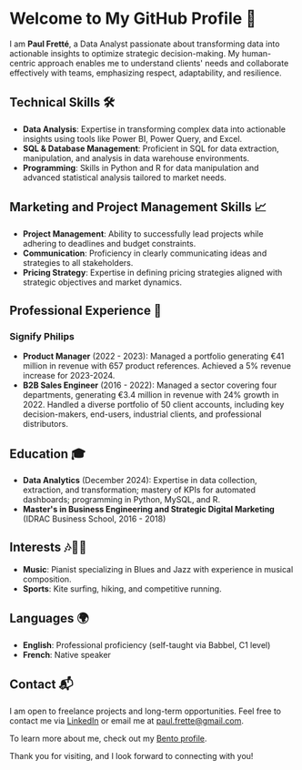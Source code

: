 # Welcome to My GitHub Profile 👋

I am **Paul Fretté**, a Data Analyst passionate about transforming data into actionable insights to optimize strategic decision-making. My human-centric approach enables me to understand clients' needs and collaborate effectively with teams, emphasizing respect, adaptability, and resilience.

## Technical Skills 🛠️

- **Data Analysis**: Expertise in transforming complex data into actionable insights using tools like Power BI, Power Query, and Excel.
- **SQL & Database Management**: Proficient in SQL for data extraction, manipulation, and analysis in data warehouse environments.
- **Programming**: Skills in Python and R for data manipulation and advanced statistical analysis tailored to market needs.

## Marketing and Project Management Skills 📈

- **Project Management**: Ability to successfully lead projects while adhering to deadlines and budget constraints.
- **Communication**: Proficiency in clearly communicating ideas and strategies to all stakeholders.
- **Pricing Strategy**: Expertise in defining pricing strategies aligned with strategic objectives and market dynamics.

## Professional Experience 💼

### Signify Philips

- **Product Manager** (2022 - 2023): Managed a portfolio generating €41 million in revenue with 657 product references. Achieved a 5% revenue increase for 2023-2024.
- **B2B Sales Engineer** (2016 - 2022): Managed a sector covering four departments, generating €3.4 million in revenue with 24% growth in 2022. Handled a diverse portfolio of 50 client accounts, including key decision-makers, end-users, industrial clients, and professional distributors.

## Education 🎓

- **Data Analytics** (December 2024): Expertise in data collection, extraction, and transformation; mastery of KPIs for automated dashboards; programming in Python, MySQL, and R.
- **Master's in Business Engineering and Strategic Digital Marketing** (IDRAC Business School, 2016 - 2018)

## Interests 🎶🏄‍♂️

- **Music**: Pianist specializing in Blues and Jazz with experience in musical composition.
- **Sports**: Kite surfing, hiking, and competitive running.

## Languages 🌍

- **English**: Professional proficiency (self-taught via Babbel, C1 level)
- **French**: Native speaker

## Contact 📬

I am open to freelance projects and long-term opportunities. Feel free to contact me via [LinkedIn](https://www.linkedin.com) or email me at paul.frette@gmail.com.

To learn more about me, check out my [Bento profile](https://bento.me/paul-frette).

Thank you for visiting, and I look forward to connecting with you!
